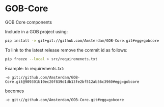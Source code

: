 # GOB-Core
GOB Core components

Include in a GOB project using:

```bash
pip install -e git+git://github.com/Amsterdam/GOB-Core.git#egg=gobcore

```

To link to the latest release remove the commit id as follows:

```bash
pip freeze --local > src/requiremenets.txt
```

Example:
In requirements.txt:
```
-e git://github.com/Amsterdam/GOB-Core.git@909301b10ec20f839d1db13fe2bf512ab56c3960#egg=gobcore
```
becomes
```
-e git://github.com/Amsterdam/GOB-Core.git#egg=gobcore
```
